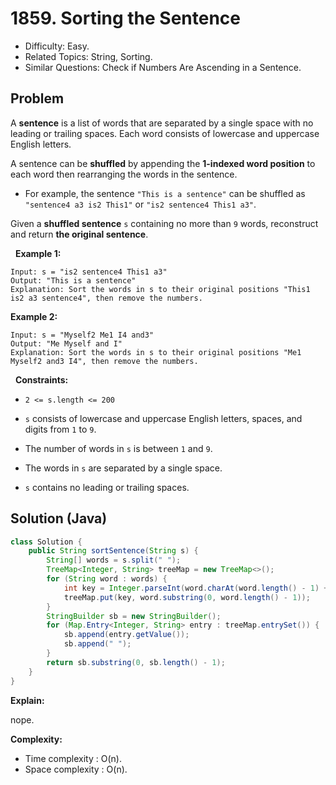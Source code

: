 # 1859. Sorting the Sentence

- Difficulty: Easy.
- Related Topics: String, Sorting.
- Similar Questions: Check if Numbers Are Ascending in a Sentence.

## Problem

A **sentence** is a list of words that are separated by a single space with no leading or trailing spaces. Each word consists of lowercase and uppercase English letters.

A sentence can be **shuffled** by appending the **1-indexed word position** to each word then rearranging the words in the sentence.


	
- For example, the sentence ```"This is a sentence"``` can be shuffled as ```"sentence4 a3 is2 This1"``` or ```"is2 sentence4 This1 a3"```.


Given a **shuffled sentence** ```s``` containing no more than ```9``` words, reconstruct and return **the original sentence**.

 
**Example 1:**

```
Input: s = "is2 sentence4 This1 a3"
Output: "This is a sentence"
Explanation: Sort the words in s to their original positions "This1 is2 a3 sentence4", then remove the numbers.
```

**Example 2:**

```
Input: s = "Myself2 Me1 I4 and3"
Output: "Me Myself and I"
Explanation: Sort the words in s to their original positions "Me1 Myself2 and3 I4", then remove the numbers.
```

 
**Constraints:**


	
- ```2 <= s.length <= 200```
	
- ```s``` consists of lowercase and uppercase English letters, spaces, and digits from ```1``` to ```9```.
	
- The number of words in ```s``` is between ```1``` and ```9```.
	
- The words in ```s``` are separated by a single space.
	
- ```s``` contains no leading or trailing spaces.


## Solution (Java)

```java
class Solution {
    public String sortSentence(String s) {
        String[] words = s.split(" ");
        TreeMap<Integer, String> treeMap = new TreeMap<>();
        for (String word : words) {
            int key = Integer.parseInt(word.charAt(word.length() - 1) + "");
            treeMap.put(key, word.substring(0, word.length() - 1));
        }
        StringBuilder sb = new StringBuilder();
        for (Map.Entry<Integer, String> entry : treeMap.entrySet()) {
            sb.append(entry.getValue());
            sb.append(" ");
        }
        return sb.substring(0, sb.length() - 1);
    }
}
```

**Explain:**

nope.

**Complexity:**

* Time complexity : O(n).
* Space complexity : O(n).
